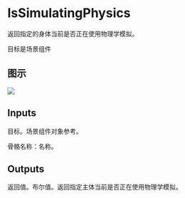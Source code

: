 # IsSimulatingPhysics

返回指定的身体当前是否正在使用物理学模拟。

目标是场景组件

## 图示

![]($-20221218-20280886.png)

## Inputs

目标。场景组件对象参考。

骨骼名称：名称。  

## Outputs

返回值。布尔值。返回指定主体当前是否正在使用物理学模拟。
